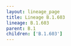 ```yaml
---
layout: lineage_page
title: Lineage B.1.603
lineage: B.1.603
parent: B.1
children: ['B.1.603']
---
```

